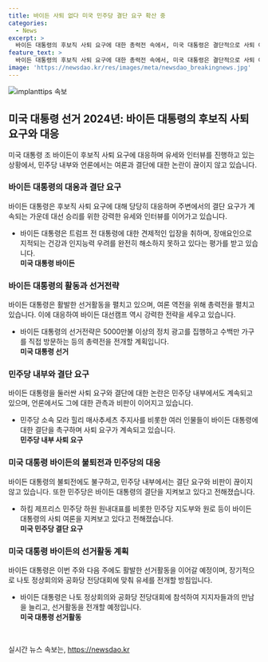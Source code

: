 ```yaml
---
title: 바이든 사퇴 없다 미국 민주당 결단 요구 확산 중
categories:
  - News
excerpt: >
  바이든 대통령의 후보직 사퇴 요구에 대한 총력전 속에서, 미국 대통령은 결단적으로 사퇴 여부를 배제하고 선거에서 계속 출마할 것임을 선언했다. 그러나 건강과 인지능력 우려는 여전히 남아 있어 논란이 되고 있으며, 후보 선거에서 뒤쳐진다는 여론조사를 믿지 않겠다는 발언으로도 비판받고 있다. 바이든 대선캠프는 5000만달러의 정치 광고를 계획하고 정상회의와 전당대회에 참석하며 여론 역전을 모색하고 있다. 하원과 상원에서도 사퇴 압박이 이어지지만, 민주당 내부는 사퇴 여론을 지켜보는 분위기다.
feature_text: >
  바이든 대통령의 후보직 사퇴 요구에 대한 총력전 속에서, 미국 대통령은 결단적으로 사퇴 여부를 배제하고 선거에서 계속 출마할 것임을 선언했다. 그러나 건강과 인지능력 우려는 여전히 남아 있어 논란이 되고 있으며, 후보 선거에서 뒤쳐진다는 여론조사를 믿지 않겠다는 발언으로도 비판받고 있다. 바이든 대선캠프는 5000만달러의 정치 광고를 계획하고 정상회의와 전당대회에 참석하며 여론 역전을 모색하고 있다. 하원과 상원에서도 사퇴 압박이 이어지지만, 민주당 내부는 사퇴 여론을 지켜보는 분위기다.
image: 'https://newsdao.kr/res/images/meta/newsdao_breakingnews.jpg'
---
```


<p><img src="https://newsdao.kr/res/images/meta/newsdao_breakingnews.jpg" alt="implanttips 속보" /></p>

<h2 data-ke-size="size26">미국 대통령 선거 2024년: 바이든 대통령의 후보직 사퇴 요구와 대응</h2>

<p data-ke-size="size16">미국 대통령 조 바이든이 후보직 사퇴 요구에 대응하며 유세와 인터뷰를 진행하고 있는 상황에서, 민주당 내부와 언론에서는 여론과 결단에 대한 논란이 끊이지 않고 있습니다.</p>

<h3><b>바이든 대통령의 대응과 결단 요구</b></h3>

<p data-ke-size="size16">바이든 대통령은 후보직 사퇴 요구에 대해 당당히 대응하며 주변에서의 결단 요구가 계속되는 가운데 대선 승리를 위한 강력한 유세와 인터뷰를 이어가고 있습니다.</p>

<ul>
<li>바이든 대통령은 트럼프 전 대통령에 대한 견제적인 입장을 취하며, 장애요인으로 지적되는 건강과 인지능력 우려를 완전히 해소하지 못하고 있다는 평가를 받고 있습니다.</li>
<td style="text-align: center; height: 17px;"><b>미국 대통령 바이든</b></td>
</ul>

<h3><b>바이든 대통령의 활동과 선거전략</b></h3>

<p data-ke-size="size16">바이든 대통령은 활발한 선거활동을 펼치고 있으며, 여론 역전을 위해 총력전을 펼치고 있습니다. 이에 대응하여 바이든 대선캠프 역시 강력한 전략을 세우고 있습니다.</p>

<ul>
<li>바이든 대통령의 선거전략은 5000만불 이상의 정치 광고를 집행하고 수백만 가구를 직접 방문하는 등의 총력전을 전개할 계획입니다.</li>
<td style="text-align: center; height: 17px;"><b>미국 대통령 선거</b></td>
</ul>

<h3><b>민주당 내부와 결단 요구</b></h3>

<p data-ke-size="size16">바이든 대통령을 둘러싼 사퇴 요구와 결단에 대한 논란은 민주당 내부에서도 계속되고 있으며, 언론에서도 그에 대한 관측과 비판이 이어지고 있습니다.</p>

<ul>
<li>민주당 소속 모라 힐리 매사추세츠 주지사를 비롯한 여러 인물들이 바이든 대통령에 대한 결단을 촉구하며 사퇴 요구가 계속되고 있습니다.</li>
<td style="text-align: center; height: 17px;"><b>민주당 내부 사퇴 요구</b></td>
</ul>

<h3><b>미국 대통령 바이든의 불퇴전과 민주당의 대응</b></h3>

<p data-ke-size="size16">바이든 대통령의 불퇴전에도 불구하고, 민주당 내부에서는 결단 요구와 비판이 끊이지 않고 있습니다. 또한 민주당은 바이든 대통령의 결단을 지켜보고 있다고 전해졌습니다.</p>

<ul>
<li>하킴 제프리스 민주당 하원 원내대표를 비롯한 민주당 지도부와 원로 등이 바이든 대통령의 사퇴 여론을 지켜보고 있다고 전해졌습니다.</li>
<td style="text-align: center; height: 17px;"><b>미국 민주당 결단 요구</b></td>
</ul>

<h3><b>미국 대통령 바이든의 선거활동 계획</b></h3>

<p data-ke-size="size16">바이든 대통령은 이번 주와 다음 주에도 활발한 선거활동을 이어갈 예정이며, 장기적으로 나토 정상회의와 공화당 전당대회에 맞춰 유세를 전개할 방침입니다.</p>

<ul>
<li>바이든 대통령은 나토 정상회의와 공화당 전당대회에 참석하여 지지자들과의 만남을 늘리고, 선거활동을 전개할 예정입니다.</li>
<td style="text-align: center; height: 17px;"><b>미국 대통령 선거활동</b></td>
</ul>

<p data-ke-size="size16">&nbsp;</p>
실시간 뉴스 속보는, <a href="https://newsdao.kr" rel="dofollow">https://newsdao.kr</a>


